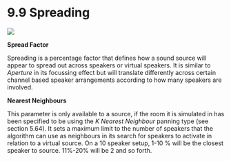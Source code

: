 # 9.9 Spreading

![](../include/SpatRevolution_UserGuide_-178.jpg)

**Spread Factor**

Spreading is a percentage factor that defines how a sound source will appear to
spread out across speakers or virtual speakers. It is similar to _Aperture_ in its focussing effect but will translate differently across certain channel based speaker
arrangements according to how many speakers are involved.

**Nearest Neighbours**

This parameter is only available to a source, if the room it is simulated in has been
specified to be using the _K Nearest Neighbour_ panning type (see section 5.64). It
sets a maximum limit to the number of speakers that the algorithm can use as
neighbours in its search for speakers to activate in relation to a virtual source. On a
10 speaker setup, 1-10 % will be the closest speaker to source. 11%-20% will be 2
and so forth.

